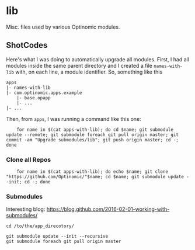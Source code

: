 # lib

Misc. files used by various Optinomic modules.

## ShotCodes

Here's what I was doing to automatically upgrade all modules. First, I had all modules inside the same parent directory and I created a file `names-with-lib` with, on each line, a module identifier. So, something like this

    apps
    |- names-with-lib
    |- com.optinomic.apps.example
        |- base.opapp
        |- ...
    |- ...

Then, from `apps`, I was running a command like this one:

```batch
    for name in $(cat apps-with-lib); do cd $name; git submodule update --remote; git submodule foreach git pull origin master; git commit -am "Upgrade submodules/lib"; git push origin master; cd -; done
```

### Clone all Repos

```batch
    for name in $(cat apps-with-lib); do echo $name; git clone "https://github.com/Optinomic/"$name; cd $name; git submodule update --init; cd -; done
```

### Submodules

Interesting blog: https://blog.github.com/2016-02-01-working-with-submodules/

```BATCH
cd /to/the/app_direcotory/

git submodule update --init --recursive
git submodule foreach git pull origin master
```
